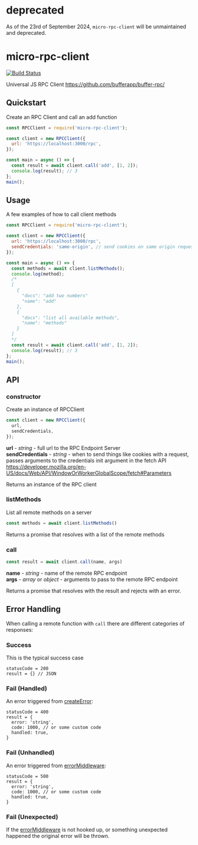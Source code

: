 # deprecated
As of the 23rd of September 2024, `micro-rpc-client` will be unmaintained and deprecated. 

# micro-rpc-client

[![Build Status](https://travis-ci.org/bufferapp/micro-rpc-client.svg?branch=master)](https://travis-ci.org/bufferapp/micro-rpc-client)

Universal JS RPC Client https://github.com/bufferapp/buffer-rpc/

## Quickstart

Create an RPC Client and call an add function

```js
const RPCClient = require('micro-rpc-client');

const client = new RPCClient({
  url: 'https://localhost:3000/rpc',
});

const main = async () => {
  const result = await client.call('add', [1, 2]);
  console.log(result); // 3
};
main();
```

## Usage

A few examples of how to call client methods

```js
const RPCClient = require('micro-rpc-client');

const client = new RPCClient({
  url: 'https://localhost:3000/rpc',
  sendCredentials: 'same-origin', // send cookies on same origin requests
});

const main = async () => {
  const methods = await client.listMethods();
  console.log(method);
  /*
  [
    {
      "docs": "add two numbers"
      "name": "add"
    },
    {
      "docs": "list all available methods",
      "name": "methods"
    }
  ]
  */
  const result = await client.call('add', [1, 2]);
  console.log(result); // 3
};
main();
```

## API

### constructor

Create an instance of RPCClient

```js
const client = new RPCClient({
  url,
  sendCredentials,
});
```

**url** - _string_ - full url to the RPC Endpoint Server  
**sendCredentials** - _string_ - when to send things like cookies with a request, passes arguments to the credentials init argument in the fetch API https://developer.mozilla.org/en-US/docs/Web/API/WindowOrWorkerGlobalScope/fetch#Parameters

Returns an instance of the RPC client

### listMethods

List all remote methods on a server

```js
const methods = await client.listMethods()
```

Returns a promise that resolves with a list of the remote methods

### call

```js
const result = await client.call(name, args)
```

**name** - _string_ - name of the remote RPC endpoint  
**args** - _array_ or _object_ - arguments to pass to the remote RPC endpoint

Returns a promise that resolves with the result and rejects with an error.

## Error Handling

When calling a remote function with `call` there are different categories of responses:

### Success

This is the typical success case

```
statusCode = 200
result = {} // JSON
```

### Fail (Handled)

An error triggered from [createError](https://github.com/bufferapp/buffer-rpc/blob/master/README.md#createerror):

```
statusCode = 400
result = {
  error: 'string',
  code: 1000, // or some custom code
  handled: true,
}
```

### Fail (Unhandled)

An error triggered from [errorMiddleware](https://github.com/bufferapp/buffer-rpc/blob/master/README.md#createerror):

```
statusCode = 500
result = {
  error: 'string',
  code: 1000, // or some custom code
  handled: true,
}
```

### Fail (Unexpected)

If the [errorMiddleware](https://github.com/bufferapp/buffer-rpc/blob/master/README.md#createerror) is not hooked up, or something unexpected happened the original error will be thrown.
